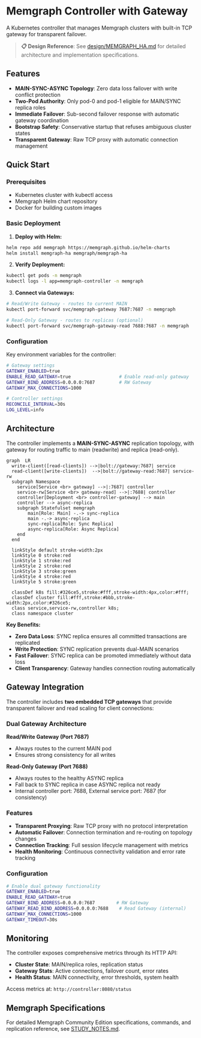 # Memgraph Controller with Gateway

A Kubernetes controller that manages Memgraph clusters with built-in TCP gateway for transparent failover.

> **📋 Design Reference**: See [design/MEMGRAPH_HA.md](./design/MEMGRAPH_HA.md) for detailed architecture and implementation specifications.

## Features

- **MAIN-SYNC-ASYNC Topology**: Zero data loss failover with write conflict protection
- **Two-Pod Authority**: Only pod-0 and pod-1 eligible for MAIN/SYNC replica roles  
- **Immediate Failover**: Sub-second failover response with automatic gateway coordination
- **Bootstrap Safety**: Conservative startup that refuses ambiguous cluster states
- **Transparent Gateway**: Raw TCP proxy with automatic connection management

## Quick Start

### Prerequisites

- Kubernetes cluster with kubectl access
- Memgraph Helm chart repository
- Docker for building custom images

### Basic Deployment

1. **Deploy with Helm:**
```bash
helm repo add memgraph https://memgraph.github.io/helm-charts
helm install memgraph-ha memgraph/memgraph-ha
```

2. **Verify Deployment:**
```bash
kubectl get pods -n memgraph
kubectl logs -l app=memgraph-controller -n memgraph
```

3. **Connect via Gateways:**
```bash
# Read/Write Gateway - routes to current MAIN
kubectl port-forward svc/memgraph-gateway 7687:7687 -n memgraph

# Read-Only Gateway - routes to replicas (optional)
kubectl port-forward svc/memgraph-gateway-read 7688:7687 -n memgraph
```

### Configuration

Key environment variables for the controller:

```bash
# Gateway settings
GATEWAY_ENABLED=true
ENABLE_READ_GATEWAY=true                  # Enable read-only gateway
GATEWAY_BIND_ADDRESS=0.0.0.0:7687         # RW Gateway
GATEWAY_MAX_CONNECTIONS=1000

# Controller settings
RECONCILE_INTERVAL=30s
LOG_LEVEL=info
```

## Architecture

The controller implements a **MAIN-SYNC-ASYNC** replication topology, with gateway for routing traffic to main (readwrite) and replica (read-only).

```mermaid
graph  LR
  write-client([read-clients]) -->|bolt://gateway:7687| service
  read-client([write-clients])  -->|bolt://gateway-read:7687| service-rw
  subgraph Namespace
    service[Service <br> gateway] -->|:7687| controller
    service-rw[Service <br> gateway-read] -->|:7688| controller
    controller[Deployment <br> controller-gateway] --> main
    controller --> async-replica
    subgraph Statefulset memgraph
        main[Role: Main] -.-> sync-replica
        main -.-> async-replica
        sync-replica[Role: Sync Replica]
        async-replica[Role: Async Replica]
    end
  end

  linkStyle default stroke-width:2px
  linkStyle 0 stroke:red
  linkStyle 1 stroke:red
  linkStyle 2 stroke:red
  linkStyle 3 stroke:green
  linkStyle 4 stroke:red
  linkStyle 5 stroke:green

  classDef k8s fill:#326ce5,stroke:#fff,stroke-width:4px,color:#fff;
  classDef cluster fill:#fff,stroke:#bbb,stroke-width:2px,color:#326ce5;
  class service,service-rw,controller k8s;
  class namespace cluster
```

**Key Benefits:**
- **Zero Data Loss**: SYNC replica ensures all committed transactions are replicated
- **Write Protection**: SYNC replication prevents dual-MAIN scenarios
- **Fast Failover**: SYNC replica can be promoted immediately without data loss
- **Client Transparency**: Gateway handles connection routing automatically

## Gateway Integration

The controller includes **two embedded TCP gateways** that provide transparent failover and read scaling for client connections:

### Dual Gateway Architecture

**Read/Write Gateway (Port 7687)**
- Always routes to the current MAIN pod
- Ensures strong consistency for all writes

**Read-Only Gateway (Port 7688)**
- Always routes to the healthy ASYNC replica
- Fall back to SYNC replica in case ASYNC replica not ready
- Internal controller port: 7688, External service port: 7687 (for consistency)

### Features
- **Transparent Proxying**: Raw TCP proxy with no protocol interpretation
- **Automatic Failover**: Connection termination and re-routing on topology changes
- **Connection Tracking**: Full session lifecycle management with metrics
- **Health Monitoring**: Continuous connectivity validation and error rate tracking

### Configuration
```bash
# Enable dual gateway functionality
GATEWAY_ENABLED=true
ENABLE_READ_GATEWAY=true
GATEWAY_BIND_ADDRESS=0.0.0.0:7687        # RW Gateway
GATEWAY_READ_BIND_ADDRESS=0.0.0.0:7688    # Read Gateway (internal)
GATEWAY_MAX_CONNECTIONS=1000
GATEWAY_TIMEOUT=30s
```

## Monitoring

The controller exposes comprehensive metrics through its HTTP API:

- **Cluster State**: MAIN/replica roles, replication status
- **Gateway Stats**: Active connections, failover count, error rates  
- **Health Status**: MAIN connectivity, error thresholds, system health

Access metrics at: `http://controller:8080/status`

## Memgraph Specifications

For detailed Memgraph Community Edition specifications, commands, and replication reference, see [STUDY_NOTES.md](./STUDY_NOTES.md).

